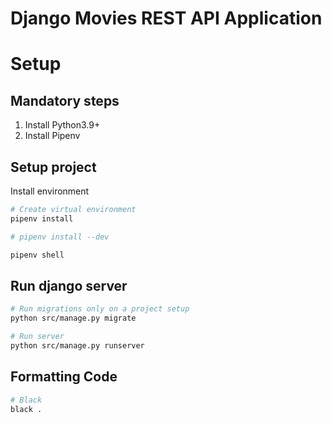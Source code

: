 # Django Movies REST API Application 

# Setup

## Mandatory steps
1. Install Python3.9+
2. Install Pipenv

## Setup project
Install environment
```bash
# Create virtual environment
pipenv install

# pipenv install --dev

pipenv shell
```

## Run django server
```bash
# Run migrations only on a project setup
python src/manage.py migrate

# Run server
python src/manage.py runserver
```

## Formatting Code
```bash
# Black
black .
```
